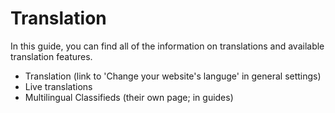 # Translation
In this guide, you can find all of the information on translations and available translation features.

- Translation (link to 'Change your website's languge' in general settings)
- Live translations
- Multilingual Classifieds (their own page; in guides)
